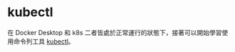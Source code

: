 # kubectl

在 Docker Desktop 和 k8s 二者皆處於正常運行的狀態下，接著可以開始學習使用命令列工具 [kubectl](https://kubernetes.io/docs/reference/kubectl/)。
